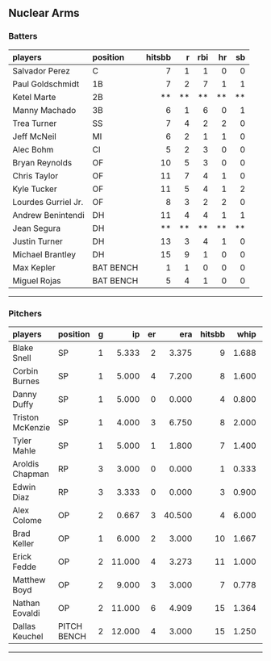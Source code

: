 ## Nuclear Arms

### Batters

 
|players             |position  | hitsbb|  r| rbi| hr| sb| 
|:-------------------|:---------|------:|--:|---:|--:|--:| 
|Salvador Perez      |C         |      7|  1|   1|  0|  0| 
|Paul Goldschmidt    |1B        |      7|  2|   7|  1|  1| 
|Ketel Marte         |2B        |     **| **|  **| **| **| 
|Manny Machado       |3B        |      6|  1|   6|  0|  1| 
|Trea Turner         |SS        |      7|  4|   2|  2|  0| 
|Jeff McNeil         |MI        |      6|  2|   1|  1|  0| 
|Alec Bohm           |CI        |      5|  2|   3|  0|  0| 
|Bryan Reynolds      |OF        |     10|  5|   3|  0|  0| 
|Chris Taylor        |OF        |     11|  7|   4|  1|  0| 
|Kyle Tucker         |OF        |     11|  5|   4|  1|  2| 
|Lourdes Gurriel Jr. |OF        |      8|  3|   2|  2|  0| 
|Andrew Benintendi   |DH        |     11|  4|   4|  1|  1| 
|Jean Segura         |DH        |     **| **|  **| **| **| 
|Justin Turner       |DH        |     13|  3|   4|  1|  0| 
|Michael Brantley    |DH        |     15|  9|   1|  0|  0| 
|Max Kepler          |BAT BENCH |      1|  1|   0|  0|  0| 
|Miguel Rojas        |BAT BENCH |      5|  4|   1|  0|  0| 


* * *

### Pitchers

 
|players          |position    |  g|     ip| er|    era| hitsbb|  whip| so|  w| sv| 
|:----------------|:-----------|--:|------:|--:|------:|------:|-----:|--:|--:|--:| 
|Blake Snell      |SP          |  1|  5.333|  2|  3.375|      9| 1.688|  7|  0|  0| 
|Corbin Burnes    |SP          |  1|  5.000|  4|  7.200|      8| 1.600|  9|  0|  0| 
|Danny Duffy      |SP          |  1|  5.000|  0|  0.000|      4| 0.800|  8|  1|  0| 
|Triston McKenzie |SP          |  1|  4.000|  3|  6.750|      8| 2.000|  5|  0|  0| 
|Tyler Mahle      |SP          |  1|  5.000|  1|  1.800|      7| 1.400|  5|  0|  0| 
|Aroldis Chapman  |RP          |  3|  3.000|  0|  0.000|      1| 0.333|  7|  0|  2| 
|Edwin Diaz       |RP          |  3|  3.333|  0|  0.000|      3| 0.900|  4|  0|  0| 
|Alex Colome      |OP          |  2|  0.667|  3| 40.500|      4| 6.000|  2|  0|  0| 
|Brad Keller      |OP          |  1|  6.000|  2|  3.000|     10| 1.667|  4|  1|  0| 
|Erick Fedde      |OP          |  2| 11.000|  4|  3.273|     11| 1.000| 10|  1|  0| 
|Matthew Boyd     |OP          |  2|  9.000|  3|  3.000|      7| 0.778|  5|  0|  0| 
|Nathan Eovaldi   |OP          |  2| 11.000|  6|  4.909|     15| 1.364|  8|  1|  0| 
|Dallas Keuchel   |PITCH BENCH |  2| 12.000|  4|  3.000|     15| 1.250|  6|  0|  0| 


* * *



